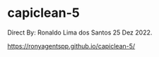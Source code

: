 # capiclean-5

Direct By: Ronaldo Lima dos Santos 25 Dez 2022.

https://ronyagentspp.github.io/capiclean-5/
